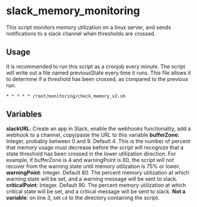# slack_memory_monitoring
This script monitors memory utilization on a linux server, and sends notifications to a slack channel when thresholds are crossed.

## Usage
It is recommended to run this script as a cronjob every minute.  The script will write out a file named previousState every time it runs.  This file allows it to determine if a threshold has been crossed, as compared to the previous run.

`* * * * * /root/monitoring/check_memory_v2.sh`

## Variables
**slackURL**: Create an app in Slack, enable the webhooks functionality, add a webhook to a channel, copy/paste the URL to this variable
**bufferZone**: Integer, probably between 0 and 9.  Default 4.  This is the number of percent that memory usage must decrease before the script will recognize that a state threshold has been crossed in the lower utilization direction.  For example, if bufferZone is 4 and warningPoint is 80, the script will not recover from the warning state until memory utilization is 75% or lower.
**warningPoint**: Integer.  Default 80.  The percent memory utilization at which warning state will be set, and a warning message will be sent to slack.
**criticalPoint**: Integer. Default 90.  The percent memory utilization at which critical state will be set, and a critical message will be sent to slack.
**Not a variable**: on line 3, set `cd` to the directory containing the script.  
